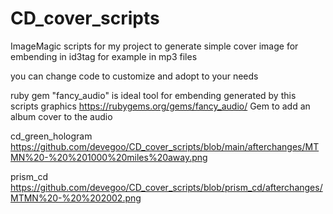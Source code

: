 # CD_cover_scripts
ImageMagic scripts for my project  to generate simple cover image for embending in id3tag for example in mp3 files 

you can change code to customize and adopt to your needs

ruby gem "fancy_audio" is ideal tool for embending generated by this scripts graphics
https://rubygems.org/gems/fancy_audio/ Gem to add an album cover to the audio


cd_green_hologram https://github.com/devegoo/CD_cover_scripts/blob/main/afterchanges/MTMN%20-%20%201000%20miles%20away.png

prism_cd https://github.com/devegoo/CD_cover_scripts/blob/prism_cd/afterchanges/MTMN%20-%20%202002.png
